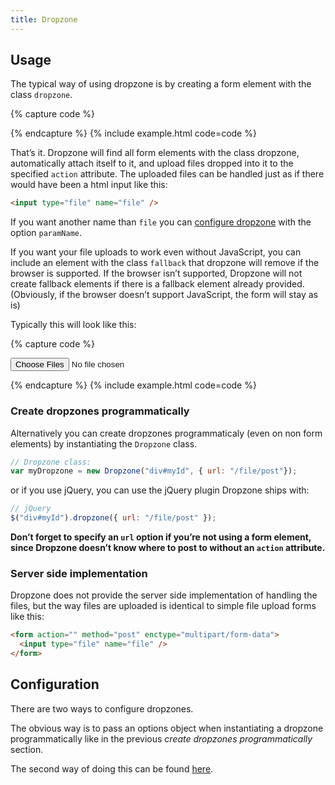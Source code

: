 ```yaml
---
title: Dropzone
---
```


## Usage

The typical way of using dropzone is by creating a form element with the class `dropzone`.

{% capture code %}
<form action="/file-upload"
      class="dropzone"
      id="my-awesome-dropzone"></form>
{% endcapture %}
{% include example.html code=code %}

That’s it. Dropzone will find all form elements with the class dropzone, automatically attach itself to it, and upload files dropped into it to the specified `action` attribute. The uploaded files can be handled just as if there would have been a html input like this:

```html
<input type="file" name="file" />
```

If you want another name than `file` you can [configure dropzone](https://www.dropzonejs.com/#configuration) with the option `paramName`.

If you want your file uploads to work even without JavaScript, you can include an element with the class `fallback` that dropzone will remove if the browser is supported. If the browser isn’t supported, Dropzone will not create fallback elements if there is a fallback element already provided. (Obviously, if the browser doesn’t support JavaScript, the form will stay as is)

Typically this will look like this:

{% capture code %}
<form action="/file-upload" class="dropzone">
  <div class="fallback">
    <input name="file" type="file" multiple />
  </div>
</form>
{% endcapture %}
{% include example.html code=code %}

### Create dropzones programmatically

Alternatively you can create dropzones programmaticaly (even on non form elements) by instantiating the `Dropzone` class.

```js
// Dropzone class:
var myDropzone = new Dropzone("div#myId", { url: "/file/post"});
```

or if you use jQuery, you can use the jQuery plugin Dropzone ships with:

```js
// jQuery
$("div#myId").dropzone({ url: "/file/post" });
```

**Don’t forget to specify an `url` option if you’re not using a form element, since Dropzone doesn’t know where to post to without an `action` attribute.**

### Server side implementation

Dropzone does not provide the server side implementation of handling the files, but the way files are uploaded is identical to simple file upload forms like this:

```html
<form action="" method="post" enctype="multipart/form-data">
  <input type="file" name="file" />
</form>
```

## Configuration

There are two ways to configure dropzones.

The obvious way is to pass an options object when instantiating a dropzone programmatically like in the previous *create dropzones programmatically* section.

The second way of doing this can be found [here](https://www.dropzonejs.com/#configuration).